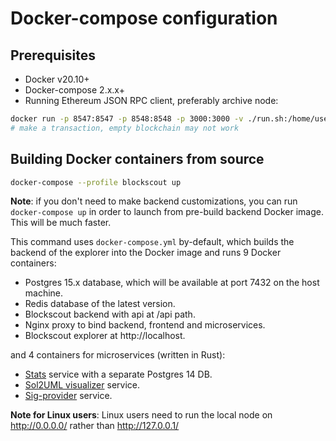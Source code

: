 # Docker-compose configuration
## Prerequisites

- Docker v20.10+
- Docker-compose 2.x.x+
- Running Ethereum JSON RPC client, preferably archive node:
```bash
docker run -p 8547:8547 -p 8548:8548 -p 3000:3000 -v ./run.sh:/home/user/run.sh ghcr.io/fhenixprotocol/localfhenix:v0.1.0-beta5
# make a transaction, empty blockchain may not work
```

## Building Docker containers from source

```bash
docker-compose --profile blockscout up
```

**Note**: if you don't need to make backend customizations, you can run `docker-compose up` in order to launch from pre-build backend Docker image. This will be much faster.

This command uses `docker-compose.yml` by-default, which builds the backend of the explorer into the Docker image and runs 9 Docker containers:

- Postgres 15.x database, which will be available at port 7432 on the host machine.
- Redis database of the latest version.
- Blockscout backend with api at /api path.
- Nginx proxy to bind backend, frontend and microservices.
- Blockscout explorer at http://localhost.

and 4 containers for microservices (written in Rust):

- [Stats](https://github.com/blockscout/blockscout-rs/tree/main/stats) service with a separate Postgres 14 DB.
- [Sol2UML visualizer](https://github.com/blockscout/blockscout-rs/tree/main/visualizer) service.
- [Sig-provider](https://github.com/blockscout/blockscout-rs/tree/main/sig-provider) service.

**Note for Linux users**: Linux users need to run the local node on http://0.0.0.0/ rather than http://127.0.0.1/